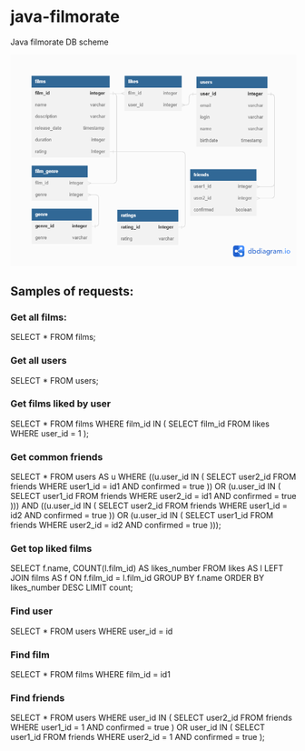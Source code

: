 # java-filmorate

Java filmorate DB scheme

<img src="image/ERDB.png">

## Samples of requests:

### Get all films:
SELECT *
FROM films;

### Get all users
SELECT *
FROM users;

### Get films liked by user
SELECT *
FROM films
WHERE film_id IN (
SELECT film_id
FROM likes
WHERE user_id = 1
);

### Get common friends
SELECT *
FROM users AS u
WHERE ((u.user_id IN (
SELECT user2_id
FROM friends
WHERE user1_id = id1 AND confirmed = true
)) OR (u.user_id IN (
SELECT user1_id
FROM friends
WHERE user2_id = id1 AND confirmed = true
)))
AND ((u.user_id IN (
SELECT user2_id
FROM friends
WHERE user1_id = id2 AND confirmed = true
)) OR (u.user_id IN (
SELECT user1_id
FROM friends
WHERE user2_id = id2 AND confirmed = true
)));

### Get top liked films
SELECT f.name,
COUNT(l.film_id) AS likes_number
FROM likes AS l
LEFT JOIN films AS f ON f.film_id = l.film_id
GROUP BY f.name
ORDER BY likes_number DESC
LIMIT count;

### Find user
SELECT *
FROM users
WHERE user_id = id

### Find film
SELECT *
FROM films
WHERE film_id = id1

### Find friends
SELECT *
FROM users
WHERE user_id IN (
SELECT user2_id
FROM friends
WHERE user1_id = 1 AND confirmed = true
) OR user_id IN (
SELECT user1_id
FROM friends
WHERE user2_id = 1 AND confirmed = true
);